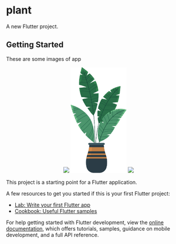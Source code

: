 # plant

A new Flutter project.

## Getting Started

These are some images of app

<!-- ![Alt text](./assets/images/plant-one.png.png)
![Alt text](./assets/images/plant-two.png.png)
![Alt text](./assets/images/plant-three.png.png) -->

<p align="center">
  <img src="./assets/images/plant-one.png.png" width="30%" />
  <img src="./assets/images/plant-two.png" width="30%" />
  <img src="./assets/images/plant-three.png.png" width="30%" />
</p>

This project is a starting point for a Flutter application.

A few resources to get you started if this is your first Flutter project:

- [Lab: Write your first Flutter app](https://docs.flutter.dev/get-started/codelab)
- [Cookbook: Useful Flutter samples](https://docs.flutter.dev/cookbook)

For help getting started with Flutter development, view the
[online documentation](https://docs.flutter.dev/), which offers tutorials,
samples, guidance on mobile development, and a full API reference.
